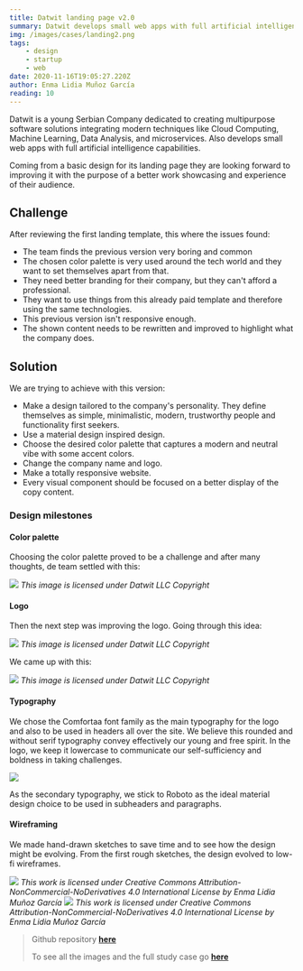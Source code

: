 ```yaml
---
title: Datwit landing page v2.0
summary: Datwit develops small web apps with full artificial intelligence capabilities. Therefore became a need to showcase its team work through a landing page.
img: /images/cases/landing2.png
tags: 
    - design
    - startup
    - web
date: 2020-11-16T19:05:27.220Z
author: Enma Lidia Muñoz García 
reading: 10 
---
```


Datwit is a young Serbian Company dedicated to creating multipurpose software solutions integrating modern techniques like Cloud Computing, Machine Learning, Data Analysis, and microservices. Also develops small web apps with full artificial intelligence capabilities.

Coming from a basic design for its landing page they are looking forward to improving it with the purpose of a better work showcasing and experience of their audience.

## Challenge

After reviewing the first landing template, this where the issues found: 

- The team finds the previous version very boring and common
- The chosen color palette is very used around the tech world and they want to set themselves apart from that.
- They need better branding for their company, but they can't afford a professional.
- They want to use things from this already paid template and therefore using the same technologies.
- This previous version isn't responsive enough.
- The shown content needs to be rewritten and improved to highlight what the company does.

## Solution

We are trying to achieve with this version: 

* Make a design tailored to the company's personality. They define themselves as simple, minimalistic, modern, trustworthy people and functionality first seekers.
* Use a material design inspired design.
* Choose the desired color palette that captures a modern and neutral vibe with some accent colors.
* Change the company name and logo.
* Make a totally responsive website. 
* Every visual component should be focused on a better display of the copy content.

### Design milestones

#### **Color palette**
Choosing the color palette proved to be a challenge and after many thoughts, de team settled with this:

<img src="/images/cases/color_palette_oficial_white.png"/>
<em className="caption">This image is licensed under Datwit LLC Copyright</em>

#### **Logo**
Then the next step was improving the logo. Going through this idea:

<img src="/images/cases/evolucion_logo.png"/>
<em className="caption">This image is licensed under Datwit LLC Copyright</em>

We came up with this:

<img src="/images/cases/logo-final.png"/>
<em className="caption">This image is licensed under Datwit LLC Copyright</em>

#### **Typography**

We chose the Comfortaa font family as the main typography for the logo and also to be used in headers all over the site. We believe this rounded and without serif typography convey effectively our young and free spirit. In the logo, we keep it lowercase to communicate our self-sufficiency and boldness in taking challenges. 

<img src="/images/cases/comfortaa.png"/>

As the secondary typography, we stick to Roboto as the ideal material design choice to be used in subheaders and paragraphs. 

#### **Wireframing**

We made hand-drawn sketches to save time and to see how the design might be evolving. From the first rough sketches, the design evolved to low-fi wireframes.

<img src="/images/cases/sketches.png"/>
<em className="caption">This work is licensed under Creative Commons Attribution-NonCommercial-NoDerivatives 4.0 International License by Enma Lidia Muñoz García</em>
<img src="/images/cases/landing-wireframes.png"/>
<em className="caption">This work is licensed under Creative Commons Attribution-NonCommercial-NoDerivatives 4.0 International License by Enma Lidia Muñoz García</em>

> Github repository [**here**](https://github.com/datwit/landing)
> 
> To see all the images and the full study case go [**here**](https://www.notion.so/Datwit-landing-page-v2-0-ac659c4768e94011b1ad897d0e6c49a3)
